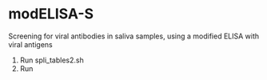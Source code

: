 # modELISA-S
Screening for viral antibodies in saliva samples, using a modified ELISA with viral antigens


1. Run spli_tables2.sh 
2. Run 
